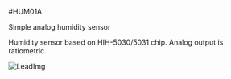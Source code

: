 <!--- Created:2017-01-02T13:45:51.681793: ---> 
<!--- Author:Mlab: ---> 
<!--- AuthorEmail:email@mlab.cz: ---> 
<!--- Tags:None: ---> 
<!--- Ust:rtDescription.en]
Simple analog humidity sensor

[InfoShortDescription.cs]
Analogové vlhkostní čidlo

[InfoLongDescription.en]
Humidity sensor based on HIH-5030/5031 chip. Analog output is ratiometric.


[InfoLongDescription.cs]
Čidlo k měření vlhkosti s ratiometrickým analogovým výstupem.
 
[End: ---> 
<!--- Name:HUM01A: --->
#HUM01A 
<!--- LongName --->
Simple analog humidity sensor
<!--- ELongName ---> 

<!--- Lead --->
Humidity sensor based on HIH-5030/5031 chip. Analog output is ratiometric.
<!--- ELead ---> 

![LeadImg](DOC/SRC/img/HUM01A_top_big.jpg) 


​
​
<!--- Description --->
<!--- EDescription --->
<!--- Content --->
<!--- EContent --->
            